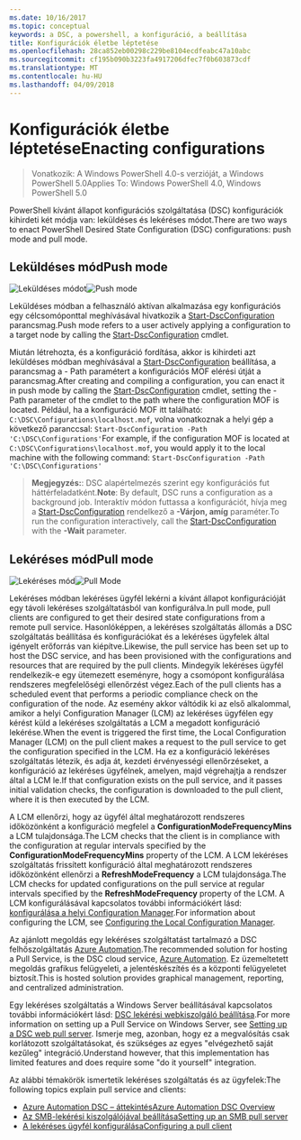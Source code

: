 ```yaml
---
ms.date: 10/16/2017
ms.topic: conceptual
keywords: a DSC, a powershell, a konfiguráció, a beállítása
title: Konfigurációk életbe léptetése
ms.openlocfilehash: 28ca852eb00298c229be8104ecdfeabc47a10abc
ms.sourcegitcommit: cf195b090b3223fa4917206dfec7f0b603873cdf
ms.translationtype: MT
ms.contentlocale: hu-HU
ms.lasthandoff: 04/09/2018
---
```

# <a name="enacting-configurations"></a><span data-ttu-id="7bf9e-103">Konfigurációk életbe léptetése</span><span class="sxs-lookup"><span data-stu-id="7bf9e-103">Enacting configurations</span></span>

><span data-ttu-id="7bf9e-104">Vonatkozik: A Windows PowerShell 4.0-s verzióját, a Windows PowerShell 5.0</span><span class="sxs-lookup"><span data-stu-id="7bf9e-104">Applies To: Windows PowerShell 4.0, Windows PowerShell 5.0</span></span>

<span data-ttu-id="7bf9e-105">PowerShell kívánt állapot konfigurációs szolgáltatása (DSC) konfigurációk kihirdeti két módja van: leküldéses és lekéréses módot.</span><span class="sxs-lookup"><span data-stu-id="7bf9e-105">There are two ways to enact PowerShell Desired State Configuration (DSC) configurations: push mode and pull mode.</span></span>

## <a name="push-mode"></a><span data-ttu-id="7bf9e-106">Leküldéses mód</span><span class="sxs-lookup"><span data-stu-id="7bf9e-106">Push mode</span></span>

<span data-ttu-id="7bf9e-107">![Leküldéses módot](images/pushModel.png "leküldés üzemmód működése")</span><span class="sxs-lookup"><span data-stu-id="7bf9e-107">![Push mode](images/pushModel.png "How push mode works")</span></span>

<span data-ttu-id="7bf9e-108">Leküldéses módban a felhasználó aktívan alkalmazása egy konfigurációs egy célcsomóponttal meghívásával hivatkozik a [Start-DscConfiguration](https://technet.microsoft.com/library/dn521623.aspx) parancsmag.</span><span class="sxs-lookup"><span data-stu-id="7bf9e-108">Push mode refers to a user actively applying a configuration to a target node by calling the [Start-DscConfiguration](https://technet.microsoft.com/library/dn521623.aspx) cmdlet.</span></span>

<span data-ttu-id="7bf9e-109">Miután létrehozta, és a konfiguráció fordítása, akkor is kihirdeti azt leküldéses módban meghívásával a [Start-DscConfiguration](https://technet.microsoft.com/library/dn521623.aspx) beállítása, a parancsmag a - Path paramétert a konfigurációs MOF elérési útját a parancsmag.</span><span class="sxs-lookup"><span data-stu-id="7bf9e-109">After creating and compiling a configuration, you can enact it in push mode by calling the [Start-DscConfiguration](https://technet.microsoft.com/library/dn521623.aspx) cmdlet, setting the -Path parameter of the cmdlet to the path where the configuration MOF is located.</span></span>
<span data-ttu-id="7bf9e-110">Például, ha a konfiguráció MOF itt található: `C:\DSC\Configurations\localhost.mof`, volna vonatkoznak a helyi gép a következő paranccsal: `Start-DscConfiguration -Path 'C:\DSC\Configurations'`</span><span class="sxs-lookup"><span data-stu-id="7bf9e-110">For example, if the configuration MOF is located at `C:\DSC\Configurations\localhost.mof`, you would apply it to the local machine with the following command: `Start-DscConfiguration -Path 'C:\DSC\Configurations'`</span></span>

> <span data-ttu-id="7bf9e-111">__Megjegyzés:__: DSC alapértelmezés szerint egy konfigurációs fut háttérfeladatként.</span><span class="sxs-lookup"><span data-stu-id="7bf9e-111">__Note__: By default, DSC runs a configuration as a background job.</span></span> <span data-ttu-id="7bf9e-112">Interaktív módon futtassa a konfigurációt, hívja meg a [Start-DscConfiguration](https://technet.microsoft.com/library/dn521623.aspx) rendelkező a __-Várjon, amíg__ paraméter.</span><span class="sxs-lookup"><span data-stu-id="7bf9e-112">To run the configuration interactively, call the [Start-DscConfiguration](https://technet.microsoft.com/library/dn521623.aspx) with the __-Wait__ parameter.</span></span>

## <a name="pull-mode"></a><span data-ttu-id="7bf9e-113">Lekéréses mód</span><span class="sxs-lookup"><span data-stu-id="7bf9e-113">Pull mode</span></span>

<span data-ttu-id="7bf9e-114">![Lekéréses mód](images/pullModel.png "lekéréses üzemmód működése")</span><span class="sxs-lookup"><span data-stu-id="7bf9e-114">![Pull Mode](images/pullModel.png "How pull mode works")</span></span>

<span data-ttu-id="7bf9e-115">Lekéréses módban lekéréses ügyfél lekérni a kívánt állapot konfigurációját egy távoli lekéréses szolgáltatásból van konfigurálva.</span><span class="sxs-lookup"><span data-stu-id="7bf9e-115">In pull mode, pull clients are configured to get their desired state configurations from a remote pull service.</span></span>
<span data-ttu-id="7bf9e-116">Hasonlóképpen, a lekéréses szolgáltatás állomás a DSC szolgáltatás beállítása és konfigurációkat és a lekéréses ügyfelek által igényelt erőforrás van kiépítve.</span><span class="sxs-lookup"><span data-stu-id="7bf9e-116">Likewise, the pull service has been set up to host the DSC service, and has been provisioned with the configurations and resources that are required by the pull clients.</span></span>
<span data-ttu-id="7bf9e-117">Mindegyik lekéréses ügyfél rendelkezik-e egy ütemezett eseményre, hogy a csomópont konfigurálása rendszeres megfelelőségi ellenőrzést végez.</span><span class="sxs-lookup"><span data-stu-id="7bf9e-117">Each of the pull clients has a scheduled event that performs a periodic compliance check on the configuration of the node.</span></span>
<span data-ttu-id="7bf9e-118">Az esemény akkor váltódik ki az első alkalommal, amikor a helyi Configuration Manager (LCM) az lekéréses ügyfélen egy kérést küld a lekéréses szolgáltatás a LCM a megadott konfiguráció lekérése.</span><span class="sxs-lookup"><span data-stu-id="7bf9e-118">When the event is triggered the first time, the Local Configuration Manager (LCM) on the pull client makes a request to the pull service to get the configuration specified in the LCM.</span></span>
<span data-ttu-id="7bf9e-119">Ha ez a konfiguráció lekéréses szolgáltatás létezik, és adja át, kezdeti érvényességi ellenőrzéseket, a konfiguráció az lekéréses ügyfélnek, amelyen, majd végrehajtja a rendszer által a LCM le.</span><span class="sxs-lookup"><span data-stu-id="7bf9e-119">If that configuration exists on the pull service, and it passes initial validation checks, the configuration is downloaded to the pull client, where it is then executed by the LCM.</span></span>

<span data-ttu-id="7bf9e-120">A LCM ellenőrzi, hogy az ügyfél által meghatározott rendszeres időközönként a konfiguráció megfelel a **ConfigurationModeFrequencyMins** a LCM tulajdonsága.</span><span class="sxs-lookup"><span data-stu-id="7bf9e-120">The LCM checks that the client is in compliance with the configuration at regular intervals specified by the **ConfigurationModeFrequencyMins** property of the LCM.</span></span>
<span data-ttu-id="7bf9e-121">A LCM lekéréses szolgáltatás frissített konfiguráció által meghatározott rendszeres időközönként ellenőrzi a **RefreshModeFrequency** a LCM tulajdonsága.</span><span class="sxs-lookup"><span data-stu-id="7bf9e-121">The LCM checks for updated configurations on the pull service at regular intervals specified by the **RefreshModeFrequency** property of the LCM.</span></span>
<span data-ttu-id="7bf9e-122">A LCM konfigurálásával kapcsolatos további információkért lásd: [konfigurálása a helyi Configuration Manager](metaConfig.md).</span><span class="sxs-lookup"><span data-stu-id="7bf9e-122">For information about configuring the LCM, see [Configuring the Local Configuration Manager](metaConfig.md).</span></span>

<span data-ttu-id="7bf9e-123">Az ajánlott megoldás egy lekéréses szolgáltatást tartalmazó a DSC felhőszolgáltatás [Azure Automation](https://azure.microsoft.com/services/automation/).</span><span class="sxs-lookup"><span data-stu-id="7bf9e-123">The recommended solution for hosting a Pull Service, is the DSC cloud service, [Azure Automation](https://azure.microsoft.com/services/automation/).</span></span>
<span data-ttu-id="7bf9e-124">Ez üzemeltetett megoldás grafikus felügyeleti, a jelentéskészítés és a központi felügyeletet biztosít.</span><span class="sxs-lookup"><span data-stu-id="7bf9e-124">This is hosted solution provides graphical management, reporting, and centralized administration.</span></span>

<span data-ttu-id="7bf9e-125">Egy lekéréses szolgáltatás a Windows Server beállításával kapcsolatos további információkért lásd: [DSC lekérési webkiszolgáló beállítása](pullServer.md).</span><span class="sxs-lookup"><span data-stu-id="7bf9e-125">For more information on setting up a Pull Service on Windows Server, see [Setting up a DSC web pull server](pullServer.md).</span></span>
<span data-ttu-id="7bf9e-126">Ismerje meg, azonban, hogy ez a megvalósítás csak korlátozott szolgáltatásokat, és szükséges az egyes "elvégezhető saját kezűleg" integráció.</span><span class="sxs-lookup"><span data-stu-id="7bf9e-126">Understand however, that this implementation has limited features and does require some "do it yourself" integration.</span></span>

<span data-ttu-id="7bf9e-127">Az alábbi témakörök ismertetik lekéréses szolgáltatás és az ügyfelek:</span><span class="sxs-lookup"><span data-stu-id="7bf9e-127">The following topics explain pull service and clients:</span></span>

- [<span data-ttu-id="7bf9e-128">Azure Automation DSC – áttekintés</span><span class="sxs-lookup"><span data-stu-id="7bf9e-128">Azure Automation DSC Overview</span></span>](https://docs.microsoft.com/en-us/azure/automation/automation-dsc-overview)
- [<span data-ttu-id="7bf9e-129">Az SMB-lekérési kiszolgálójával beállítása</span><span class="sxs-lookup"><span data-stu-id="7bf9e-129">Setting up an SMB pull server</span></span>](pullServerSMB.md)
- [<span data-ttu-id="7bf9e-130">A lekéréses ügyfél konfigurálása</span><span class="sxs-lookup"><span data-stu-id="7bf9e-130">Configuring a pull client</span></span>](pullClientConfigID.md)